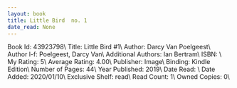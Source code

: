 ```yaml
---
layout: book
title: Little Bird  no. 1
date_read: None
---
```


Book Id: 43923798\ 
Title: Little Bird #1\ 
Author: Darcy Van Poelgeest\ 
Author l-f: Poelgeest, Darcy Van\ 
Additional Authors: Ian Bertram\ 
ISBN: \ 
My Rating: 5\ 
Average Rating: 4.00\ 
Publisher: Image\ 
Binding: Kindle Edition\ 
Number of Pages: 44\ 
Year Published: 2019\ 
Date Read: \ 
Date Added: 2020/01/10\ 
Exclusive Shelf: read\ 
Read Count: 1\ 
Owned Copies: 0\ 

